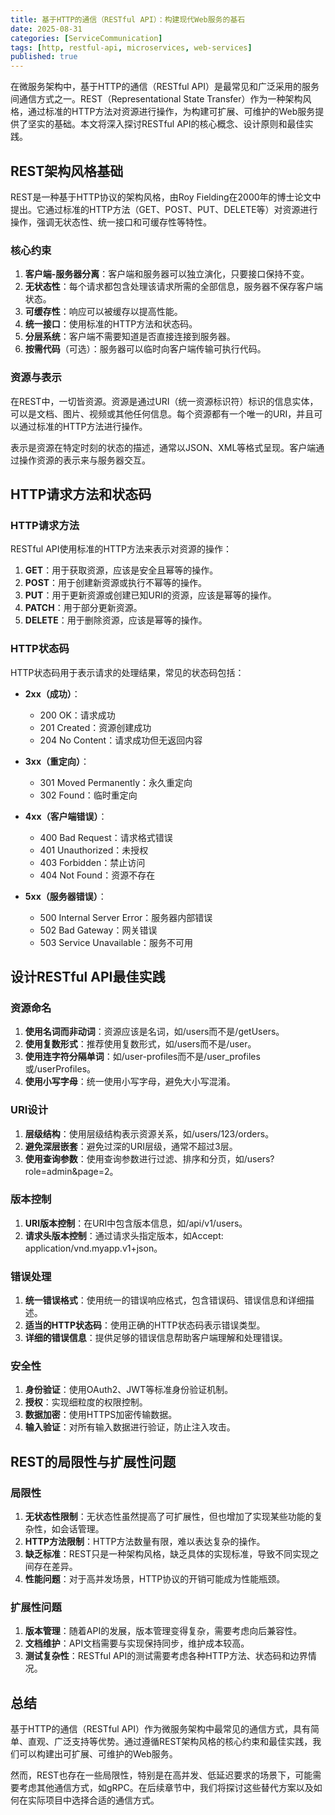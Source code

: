 ```yaml
---
title: 基于HTTP的通信（RESTful API）：构建现代Web服务的基石
date: 2025-08-31
categories: [ServiceCommunication]
tags: [http, restful-api, microservices, web-services]
published: true
---
```


在微服务架构中，基于HTTP的通信（RESTful API）是最常见和广泛采用的服务间通信方式之一。REST（Representational State Transfer）作为一种架构风格，通过标准的HTTP方法对资源进行操作，为构建可扩展、可维护的Web服务提供了坚实的基础。本文将深入探讨RESTful API的核心概念、设计原则和最佳实践。

## REST架构风格基础

REST是一种基于HTTP协议的架构风格，由Roy Fielding在2000年的博士论文中提出。它通过标准的HTTP方法（GET、POST、PUT、DELETE等）对资源进行操作，强调无状态性、统一接口和可缓存性等特性。

### 核心约束

1. **客户端-服务器分离**：客户端和服务器可以独立演化，只要接口保持不变。
2. **无状态性**：每个请求都包含处理该请求所需的全部信息，服务器不保存客户端状态。
3. **可缓存性**：响应可以被缓存以提高性能。
4. **统一接口**：使用标准的HTTP方法和状态码。
5. **分层系统**：客户端不需要知道是否直接连接到服务器。
6. **按需代码**（可选）：服务器可以临时向客户端传输可执行代码。

### 资源与表示

在REST中，一切皆资源。资源是通过URI（统一资源标识符）标识的信息实体，可以是文档、图片、视频或其他任何信息。每个资源都有一个唯一的URI，并且可以通过标准的HTTP方法进行操作。

表示是资源在特定时刻的状态的描述，通常以JSON、XML等格式呈现。客户端通过操作资源的表示来与服务器交互。

## HTTP请求方法和状态码

### HTTP请求方法

RESTful API使用标准的HTTP方法来表示对资源的操作：

1. **GET**：用于获取资源，应该是安全且幂等的操作。
2. **POST**：用于创建新资源或执行不幂等的操作。
3. **PUT**：用于更新资源或创建已知URI的资源，应该是幂等的操作。
4. **PATCH**：用于部分更新资源。
5. **DELETE**：用于删除资源，应该是幂等的操作。

### HTTP状态码

HTTP状态码用于表示请求的处理结果，常见的状态码包括：

- **2xx（成功）**：
  - 200 OK：请求成功
  - 201 Created：资源创建成功
  - 204 No Content：请求成功但无返回内容

- **3xx（重定向）**：
  - 301 Moved Permanently：永久重定向
  - 302 Found：临时重定向

- **4xx（客户端错误）**：
  - 400 Bad Request：请求格式错误
  - 401 Unauthorized：未授权
  - 403 Forbidden：禁止访问
  - 404 Not Found：资源不存在

- **5xx（服务器错误）**：
  - 500 Internal Server Error：服务器内部错误
  - 502 Bad Gateway：网关错误
  - 503 Service Unavailable：服务不可用

## 设计RESTful API最佳实践

### 资源命名

1. **使用名词而非动词**：资源应该是名词，如/users而不是/getUsers。
2. **使用复数形式**：推荐使用复数形式，如/users而不是/user。
3. **使用连字符分隔单词**：如/user-profiles而不是/user_profiles或/userProfiles。
4. **使用小写字母**：统一使用小写字母，避免大小写混淆。

### URI设计

1. **层级结构**：使用层级结构表示资源关系，如/users/123/orders。
2. **避免深层嵌套**：避免过深的URI层级，通常不超过3层。
3. **使用查询参数**：使用查询参数进行过滤、排序和分页，如/users?role=admin&page=2。

### 版本控制

1. **URI版本控制**：在URI中包含版本信息，如/api/v1/users。
2. **请求头版本控制**：通过请求头指定版本，如Accept: application/vnd.myapp.v1+json。

### 错误处理

1. **统一错误格式**：使用统一的错误响应格式，包含错误码、错误信息和详细描述。
2. **适当的HTTP状态码**：使用正确的HTTP状态码表示错误类型。
3. **详细的错误信息**：提供足够的错误信息帮助客户端理解和处理错误。

### 安全性

1. **身份验证**：使用OAuth2、JWT等标准身份验证机制。
2. **授权**：实现细粒度的权限控制。
3. **数据加密**：使用HTTPS加密传输数据。
4. **输入验证**：对所有输入数据进行验证，防止注入攻击。

## REST的局限性与扩展性问题

### 局限性

1. **无状态性限制**：无状态性虽然提高了可扩展性，但也增加了实现某些功能的复杂性，如会话管理。
2. **HTTP方法限制**：HTTP方法数量有限，难以表达复杂的操作。
3. **缺乏标准**：REST只是一种架构风格，缺乏具体的实现标准，导致不同实现之间存在差异。
4. **性能问题**：对于高并发场景，HTTP协议的开销可能成为性能瓶颈。

### 扩展性问题

1. **版本管理**：随着API的发展，版本管理变得复杂，需要考虑向后兼容性。
2. **文档维护**：API文档需要与实现保持同步，维护成本较高。
3. **测试复杂性**：RESTful API的测试需要考虑各种HTTP方法、状态码和边界情况。

## 总结

基于HTTP的通信（RESTful API）作为微服务架构中最常见的通信方式，具有简单、直观、广泛支持等优势。通过遵循REST架构风格的核心约束和最佳实践，我们可以构建出可扩展、可维护的Web服务。

然而，REST也存在一些局限性，特别是在高并发、低延迟要求的场景下，可能需要考虑其他通信方式，如gRPC。在后续章节中，我们将探讨这些替代方案以及如何在实际项目中选择合适的通信方式。